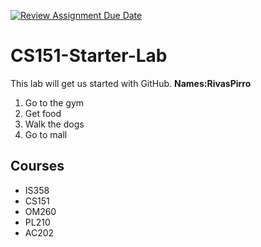 [![Review Assignment Due Date](https://classroom.github.com/assets/deadline-readme-button-22041afd0340ce965d47ae6ef1cefeee28c7c493a6346c4f15d667ab976d596c.svg)](https://classroom.github.com/a/SaEpsRqx)
# CS151-Starter-Lab

This lab will get us started with GitHub.
**Names:RivasPirro**
1. Go to the gym 
2. Get food 
3. Walk the dogs 
4. Go to mall 


## Courses 

- IS358
- CS151
- OM260
- PL210
- AC202
